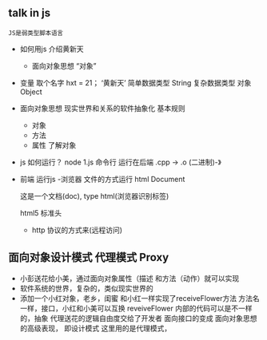 ## talk in js
    JS是弱类型脚本语言
- 如何用js 介绍黄新天
  - 面向对象思想
  “对象”
- 变量
  取个名字 hxt = 21； ‘黄新天’ 简单数据类型 String
  复杂数据类型 对象 Object
- 面向对象思想
  现实世界和关系的软件抽象化
  基本规则
  - 对象
  - 方法
   - 属性 了解对象

- js 如何运行？
 node 1.js 命令行 运行在后端
.cpp -> .o (二进制)-》


- 前端 运行js
 -浏览器  文件的方式运行
  html Document
  <!DOCTYPE html>  这是一个文档(doc), type html(浏览器识别标签)
  html5 标准头
  - http 协议的方式来(远程访问)


## 面向对象设计模式 代理模式 Proxy
  - 小彭送花给小美，通过面向对象属性（描述
和方法（动作）就可以实现
  - 软件系统的世界，复杂的，类似现实世界的
  - 添加一个小红对象，老乡，闺蜜
    和小红一样实现了receiveFlower方法
    方法名一样，接口，小红和小美可以互换
    reveiveFlower 内部的代码可以是不一样的，抽象
    代理送花的逻辑自由度交给了开发者
    面向接口的变成 面向对象思想的高级表现， 即设计模式
    这里用的是代理模式，